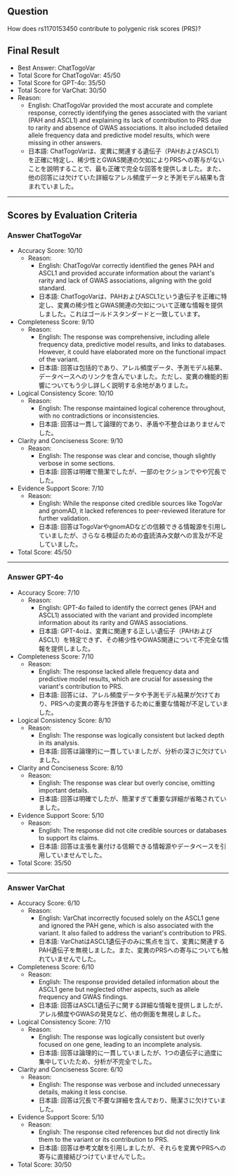 ## Question

How does rs1170153450 contribute to polygenic risk scores (PRS)?

## Final Result

- Best Answer: ChatTogoVar
- Total Score for ChatTogoVar: 45/50
- Total Score for GPT-4o: 35/50
- Total Score for VarChat: 30/50
- Reason:
  - English: ChatTogoVar provided the most accurate and complete response, correctly identifying the genes associated with the variant (PAH and ASCL1) and explaining its lack of contribution to PRS due to rarity and absence of GWAS associations. It also included detailed allele frequency data and predictive model results, which were missing in other answers.
  - 日本語: ChatTogoVarは、変異に関連する遺伝子（PAHおよびASCL1）を正確に特定し、稀少性とGWAS関連の欠如によりPRSへの寄与がないことを説明することで、最も正確で完全な回答を提供しました。また、他の回答には欠けていた詳細なアレル頻度データと予測モデル結果も含まれていました。

---

## Scores by Evaluation Criteria

### Answer ChatTogoVar
- Accuracy Score: 10/10
  - Reason: 
    - English: ChatTogoVar correctly identified the genes PAH and ASCL1 and provided accurate information about the variant's rarity and lack of GWAS associations, aligning with the gold standard.
    - 日本語: ChatTogoVarは、PAHおよびASCL1という遺伝子を正確に特定し、変異の稀少性とGWAS関連の欠如について正確な情報を提供しました。これはゴールドスタンダードと一致しています。
- Completeness Score: 9/10
  - Reason: 
    - English: The response was comprehensive, including allele frequency data, predictive model results, and links to databases. However, it could have elaborated more on the functional impact of the variant.
    - 日本語: 回答は包括的であり、アレル頻度データ、予測モデル結果、データベースへのリンクを含んでいました。ただし、変異の機能的影響についてもう少し詳しく説明する余地がありました。
- Logical Consistency Score: 10/10
  - Reason: 
    - English: The response maintained logical coherence throughout, with no contradictions or inconsistencies.
    - 日本語: 回答は一貫して論理的であり、矛盾や不整合はありませんでした。
- Clarity and Conciseness Score: 9/10
  - Reason: 
    - English: The response was clear and concise, though slightly verbose in some sections.
    - 日本語: 回答は明確で簡潔でしたが、一部のセクションでやや冗長でした。
- Evidence Support Score: 7/10
  - Reason: 
    - English: While the response cited credible sources like TogoVar and gnomAD, it lacked references to peer-reviewed literature for further validation.
    - 日本語: 回答はTogoVarやgnomADなどの信頼できる情報源を引用していましたが、さらなる検証のための査読済み文献への言及が不足していました。
- Total Score: 45/50

---

### Answer GPT-4o
- Accuracy Score: 7/10
  - Reason: 
    - English: GPT-4o failed to identify the correct genes (PAH and ASCL1) associated with the variant and provided incomplete information about its rarity and GWAS associations.
    - 日本語: GPT-4oは、変異に関連する正しい遺伝子（PAHおよびASCL1）を特定できず、その稀少性やGWAS関連について不完全な情報を提供しました。
- Completeness Score: 7/10
  - Reason: 
    - English: The response lacked allele frequency data and predictive model results, which are crucial for assessing the variant's contribution to PRS.
    - 日本語: 回答には、アレル頻度データや予測モデル結果が欠けており、PRSへの変異の寄与を評価するために重要な情報が不足していました。
- Logical Consistency Score: 8/10
  - Reason: 
    - English: The response was logically consistent but lacked depth in its analysis.
    - 日本語: 回答は論理的に一貫していましたが、分析の深さに欠けていました。
- Clarity and Conciseness Score: 8/10
  - Reason: 
    - English: The response was clear but overly concise, omitting important details.
    - 日本語: 回答は明確でしたが、簡潔すぎて重要な詳細が省略されていました。
- Evidence Support Score: 5/10
  - Reason: 
    - English: The response did not cite credible sources or databases to support its claims.
    - 日本語: 回答は主張を裏付ける信頼できる情報源やデータベースを引用していませんでした。
- Total Score: 35/50

---

### Answer VarChat
- Accuracy Score: 6/10
  - Reason: 
    - English: VarChat incorrectly focused solely on the ASCL1 gene and ignored the PAH gene, which is also associated with the variant. It also failed to address the variant's contribution to PRS.
    - 日本語: VarChatはASCL1遺伝子のみに焦点を当て、変異に関連するPAH遺伝子を無視しました。また、変異のPRSへの寄与についても触れていませんでした。
- Completeness Score: 6/10
  - Reason: 
    - English: The response provided detailed information about the ASCL1 gene but neglected other aspects, such as allele frequency and GWAS findings.
    - 日本語: 回答はASCL1遺伝子に関する詳細な情報を提供しましたが、アレル頻度やGWASの発見など、他の側面を無視しました。
- Logical Consistency Score: 7/10
  - Reason: 
    - English: The response was logically consistent but overly focused on one gene, leading to an incomplete analysis.
    - 日本語: 回答は論理的に一貫していましたが、1つの遺伝子に過度に集中していたため、分析が不完全でした。
- Clarity and Conciseness Score: 6/10
  - Reason: 
    - English: The response was verbose and included unnecessary details, making it less concise.
    - 日本語: 回答は冗長で不要な詳細を含んでおり、簡潔さに欠けていました。
- Evidence Support Score: 5/10
  - Reason: 
    - English: The response cited references but did not directly link them to the variant or its contribution to PRS.
    - 日本語: 回答は参考文献を引用しましたが、それらを変異やPRSへの寄与に直接結びつけていませんでした。
- Total Score: 30/50